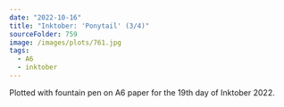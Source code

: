 ```yaml
---
date: "2022-10-16"
title: "Inktober: 'Ponytail' (3/4)"
sourceFolder: 759
image: /images/plots/761.jpg
tags:
  - A6
  - inktober
---
```


Plotted with fountain pen on A6 paper for the 19th day of Inktober 2022.
